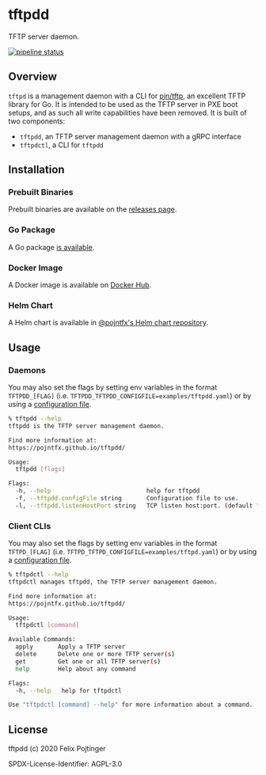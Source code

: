 # tftpdd

TFTP server daemon.

[![pipeline status](https://gitlab.com/pojntfx/tftpdd/badges/master/pipeline.svg)](https://gitlab.com/pojntfx/tftpdd/commits/master)

## Overview

`tftpd` is a management daemon with a CLI for [pin/tftp](https://github.com/pin/tftp), an excellent TFTP library for Go. It is intended to be used as the TFTP server in PXE boot setups, and as such all write capabilities have been removed. It is built of two components:

- `tftpdd`, an TFTP server management daemon with a gRPC interface
- `tftpdctl`, a CLI for `tftpdd`

## Installation

### Prebuilt Binaries

Prebuilt binaries are available on the [releases page](https://github.com/pojntfx/tftpdd/releases/latest).

### Go Package

A Go package [is available](https://pkg.go.dev/github.com/pojntfx/tftpdd).

### Docker Image

A Docker image is available on [Docker Hub](https://hub.docker.com/r/pojntfx/tftpdd).

### Helm Chart

A Helm chart is available in [@pojntfx's Helm chart repository](https://pojntfx.github.io/charts/).

## Usage

### Daemons

You may also set the flags by setting env variables in the format `TFTPDD_[FLAG]` (i.e. `TFTPDD_TFTPDD_CONFIGFILE=examples/tftpdd.yaml`) or by using a [configuration file](examples/tftpdd.yaml).

```bash
% tftpdd --help
tftpdd is the TFTP server management daemon.

Find more information at:
https://pojntfx.github.io/tftpdd/

Usage:
  tftpdd [flags]

Flags:
  -h, --help                           help for tftpdd
  -f, --tftpdd.configFile string       Configuration file to use.
  -l, --tftpdd.listenHostPort string   TCP listen host:port. (default "localhost:1040")
```

### Client CLIs

You may also set the flags by setting env variables in the format `TFTPD_[FLAG]` (i.e. `TFTPD_TFTPD_CONFIGFILE=examples/tftpd.yaml`) or by using a [configuration file](examples/tftpd.yaml).

```bash
% tftpdctl --help
tftpdctl manages tftpdd, the TFTP server management daemon.

Find more information at:
https://pojntfx.github.io/tftpdd/

Usage:
  tftpdctl [command]

Available Commands:
  apply       Apply a TFTP server
  delete      Delete one or more TFTP server(s)
  get         Get one or all TFTP server(s)
  help        Help about any command

Flags:
  -h, --help   help for tftpdctl

Use "tftpdctl [command] --help" for more information about a command.
```

## License

tftpdd (c) 2020 Felix Pojtinger

SPDX-License-Identifier: AGPL-3.0
